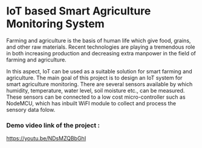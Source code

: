 # IoT based Smart Agriculture Monitoring System

Farming and agriculture is the basis of human life which give food, grains, and other raw materials. Recent technologies are playing a tremendous role in both increasing production and decreasing extra manpower in the field of farming and agriculture.

In this aspect, IoT can be used as a suitable solution for smart farming and agriculture. The main goal of this project is to design an IoT system for smart agriculture monitoring. There are several sensors available by which humidity, temperature, water level, soil moisture etc., can be measured. These sensors can be connected to a low cost micro-controller such as NodeMCU, which has inbuilt WiFI module to collect and process the sensory data folow.

### Demo video link of the project : 
  https://youtu.be/NDsMZQBbGhI
